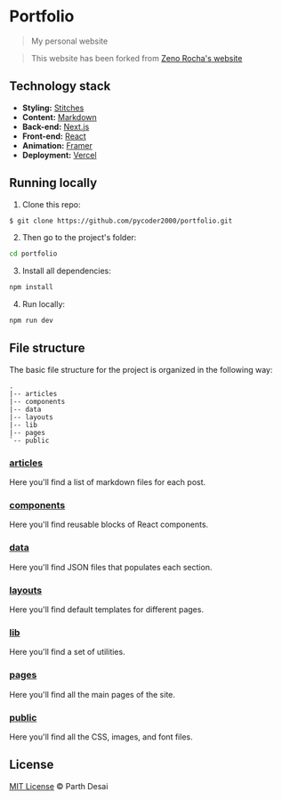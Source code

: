 # Portfolio

> My personal website

> This website has been forked from [Zeno Rocha's website](https://github.com/zenorocha/zenorocha.com/tree/main)

## Technology stack

- **Styling:** [Stitches](https://stitches.dev/)
- **Content:** [Markdown](https://daringfireball.net/projects/markdown/)
- **Back-end:** [Next.js](https://nextjs.org/)
- **Front-end:** [React](https://reactjs.org/)
- **Animation:** [Framer](https://www.framer.com/docs/animation/)
- **Deployment:** [Vercel](https://vercel.com/)

## Running locally

1. Clone this repo:

```sh
$ git clone https://github.com/pycoder2000/portfolio.git
```

2. Then go to the project's folder:

```sh
cd portfolio
```

3. Install all dependencies:

```sh
npm install
```

4. Run locally:

```sh
npm run dev
```

## File structure

The basic file structure for the project is organized in the following way:

```
.
|-- articles
|-- components
|-- data
|-- layouts
|-- lib
|-- pages
`-- public
```

### [articles](https://github.com/pycoder2000/portfolio/tree/master/articles)

Here you'll find a list of markdown files for each post.

### [components](https://github.com/pycoder2000/portfolio/tree/master/components)

Here you'll find reusable blocks of React components.

### [data](https://github.com/pycoder2000/portfolio/tree/master/data)

Here you'll find JSON files that populates each section.

### [layouts](https://github.com/pycoder2000/portfolio/tree/master/layouts)

Here you'll find default templates for different pages.

### [lib](https://github.com/pycoder2000/portfolio/tree/master/lib)

Here you'll find a set of utilities.

### [pages](https://github.com/pycoder2000/portfolio/tree/master/pages)

Here you'll find all the main pages of the site.

### [public](https://github.com/pycoder2000/portfolio/blob/master/public)

Here you'll find all the CSS, images, and font files.

## License

[MIT License](http://parthdesai.mit-license.org/) © Parth Desai
